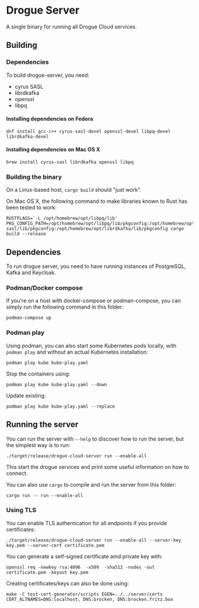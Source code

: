 # Drogue Server

A single binary for running all Drogue Cloud services.

## Building

### Dependencies

To build drogue-server, you need:

* cyrus SASL
* librdkafka
* openssl
* libpq

#### Installing dependencies on Fedora

```
dnf install gcc-c++ cyrus-sasl-devel openssl-devel libpq-devel librdkafka-devel
```

#### Installing dependencies on Mac OS X

```
brew install cyrus-sasl librdkafka openssl libpq
```

### Building the binary

On a Linux-based host, `cargo build` should "just work".

On Mac OS X, the following command to make libraries known to Rust has been tested to work:
```
RUSTFLAGS='-L /opt/homebrew/opt/libpq/lib' PKG_CONFIG_PATH=/opt/homebrew/opt/libpq/lib/pkgconfig:/opt/homebrew/opt/openssl/lib/pkgconfig:/opt/homebrew/opt/cyrus-sasl/lib/pkgconfig:/opt/homebrew/opt/librdkafka/lib/pkgconfig cargo build --release
```

## Dependencies

To run drogue server, you need to have running instances of PostgreSQL, Kafka and Keycloak.

### Podman/Docker compose

If you're on a host with docker-compose or podman-compose, you can simply run the following command in
this folder:

```shell
podman-compose up
```

### Podman play

Using podman, you can also start some Kubernetes pods locally, with `podman play` and without an actual Kubernetes
installation:

```shell
podman play kube kube-play.yaml
```

Stop the containers using:

```shell
podman play kube kube-play.yaml --down
```

Update existing:

```shell
podman play kube kube-play.yaml --replace
```

## Running the server

You can run the server with `--help` to discover how to run the server, but the simplest way is to
run:

```shell
./target/release/drogue-cloud-server run --enable-all
```

This start the drogue services and print some useful information on how to connect.

You can also use `cargo` to compile and run the server from this folder:

```shell
cargo run -- run --enable-all
```

### Using TLS

You can enable TLS authentication for all endpoints if you provide certificates: 
```shell
./target/release/drogue-cloud-server run --enable-all --server-key key.pem --server-cert certificate.pem
```

You can generate a self-signed certificate amd private key with:
```shell
openssl req -newkey rsa:4096  -x509  -sha512 -nodes -out certificate.pem -keyout key.pem
```

Creating certificates/keys can also be done using:

```shell
make -C test-cert-generator/scripts EGEN=../../server/certs CERT_ALTNAMES=DNS:localhost, DNS:brocken, DNS:brocken.fritz.box
```